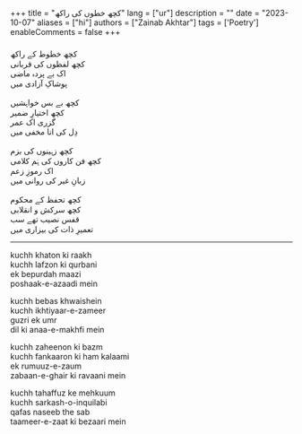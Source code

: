 +++
title = "کچھ خطوں كی راکھ"
lang = ["ur"]
description = ""
date = "2023-10-07"
aliases = ["hi"]
authors = ["Zainab Akhtar"]
tags = ['Poetry']
enableComments = false
+++

<p style=" font-family: 'Noto Nastaliq Urdu'; font-size: 22px; line-height:2.7;"> 

کچھ خطوط كے راکھ <br>
کچھ لفظوں کی قربانی <br>
اک بے پردہ ماضی <br>
پوشاکِ آزادی میں <br><br>
کچھ بے بس خواہشیں <br>
کچھ اختیارِ ضمیر <br>
گزری اک عمر <br>
دِل کی انا مخفی میں <br><br>
کچھ زہینوں کی بزم <br>
کچھ فن کاروں کی ہَم کلامی <br>
اک رموزِ زعم <br>
زبانِ غیر کی روانی میں <br><br>
کچھ تحفظ كے محکوم <br> 
کچھ سرکش و انقلابی <br>
قفس نصیب تھے سب <br>
تعمیرِ ذات کی بیزاری میں <br>

<p>

**** 

kuchh khaton ki raakh \
kuchh lafzon ki qurbani \
ek bepurdah maazi \
poshaak-e-azaadi mein

kuchh bebas khwaishein \
kuchh ikhtiyaar-e-zameer \
guzri ek umr \
dil ki anaa-e-makhfi mein

kuchh zaheenon ki bazm \
kuchh fankaaron ki ham kalaami \
ek rumuuz-e-zaum \
zabaan-e-ghair ki ravaani mein

kuchh tahaffuz ke mehkuum \
kuchh sarkash-o-inquilabi \
qafas naseeb the sab \
taameer-e-zaat ki bezaari mein
